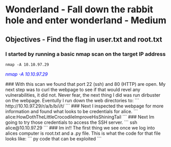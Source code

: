 # Wonderland - Fall down the rabbit hole and enter wonderland - Medium

## Objectives - Find the flag in user.txt and root.txt

### I started by running a basic nmap scan on the target IP address
```
nmap -A 10.10.97.29
```
<p><span style="color:blue"><em>nmap -A 10.10.97.29</em></span></p
                                                                 >
### With this scan we found that port 22 (ssh) and 80 (HTTP) are open. My next step was to curl the webpage to see if that would revel any vulnerabilities, it did not. Never fear, the next thing I did was run dirbuster on the webpage. Eventully I run down the web directories to: 
```
http://10.10.97.29/r/a/b/b/i/t/
```
### Next I inspected the webpage for more information and found what looks to be credentials for alice.
```
alice:HowDothTheLittleCrocodileImproveHisShiningTail
```
### Next Im going to try those credentials to access the SSH server. 
```
ssh alice@10.10.97.29
```
### Im in!! The first thing we see once we log into alices computer is root.txt and a .py file. This is what the code for that file looks like:
```
py code that can be exploited
```

